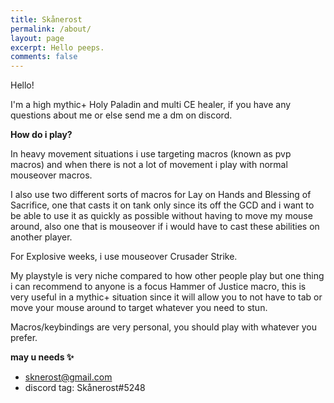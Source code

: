 ```yaml
---
title: Skånerost
permalink: /about/
layout: page
excerpt: Hello peeps.
comments: false
---
```


Hello!

I'm a high mythic+ Holy Paladin and multi CE healer, if you have any questions about me or else send me a dm on discord.

**How do i play?**

In heavy movement situations i use targeting macros (known as pvp macros) and when there is not a lot of movement i play with normal mouseover macros.

I also use two different sorts of macros for Lay on Hands and Blessing of Sacrifice, one that casts it on tank only since its off the GCD and i want to be able to use it as quickly as possible without having to move my mouse around, also one that is mouseover if i would have to cast these abilities on another player.

For Explosive weeks, i use mouseover Crusader Strike.

My playstyle is very niche compared to how other people play but one thing i can recommend to anyone is a focus Hammer of Justice macro, this is very useful in a mythic+ situation since it will allow you to not have to tab or move your mouse around to target whatever you need to stun.

Macros/keybindings are very personal, you should play with whatever you prefer.

**may u needs ✨**

- sknerost@gmail.com
- discord tag: Skånerost#5248





